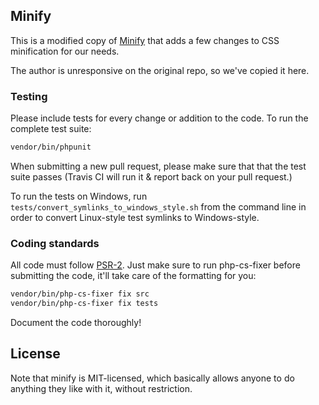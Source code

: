 ## Minify

This is a modified copy of [Minify](https://github.com/matthiasmullie/minify) that adds a few changes to CSS minification for our needs.

The author is unresponsive on the original repo, so we've copied it here.

### Testing

Please include tests for every change or addition to the code.
To run the complete test suite:

```sh
vendor/bin/phpunit
```

When submitting a new pull request, please make sure that that the test suite
passes (Travis CI will run it & report back on your pull request.)

To run the tests on Windows, run `tests/convert_symlinks_to_windows_style.sh`
from the command line in order to convert Linux-style test symlinks to
Windows-style.

### Coding standards

All code must follow [PSR-2](http://www.php-fig.org/psr/psr-2/). Just make sure
to run php-cs-fixer before submitting the code, it'll take care of the
formatting for you:

```sh
vendor/bin/php-cs-fixer fix src
vendor/bin/php-cs-fixer fix tests
```

Document the code thoroughly!

## License

Note that minify is MIT-licensed, which basically allows anyone to do
anything they like with it, without restriction.
